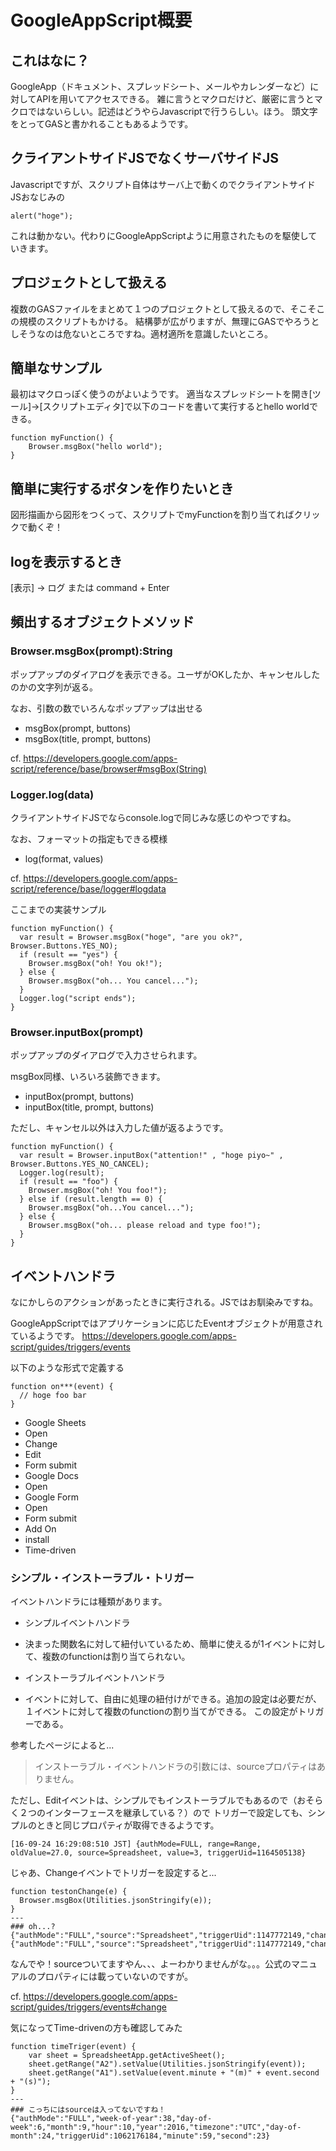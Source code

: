 # GoogleAppScript概要

## これはなに？
GoogleApp（ドキュメント、スプレッドシート、メールやカレンダーなど）に対してAPIを用いてアクセスできる。
雑に言うとマクロだけど、厳密に言うとマクロではないらしい。記述はどうやらJavascriptで行うらしい。ほう。
頭文字をとってGASと書かれることもあるようです。

## クライアントサイドJSでなくサーバサイドJS
Javascriptですが、スクリプト自体はサーバ上で動くのでクライアントサイドJSおなじみの
```
alert("hoge");
```
これは動かない。代わりにGoogleAppScriptように用意されたものを駆使していきます。

## プロジェクトとして扱える
複数のGASファイルをまとめて１つのプロジェクトとして扱えるので、そこそこの規模のスクリプトもかける。
結構夢が広がりますが、無理にGASでやろうとしそうなのは危ないところですね。適材適所を意識したいところ。

## 簡単なサンプル
最初はマクロっぽく使うのがよいようです。
適当なスプレッドシートを開き[ツール]->[スクリプトエディタ]で以下のコードを書いて実行するとhello worldできる。

```
function myFunction() {
    Browser.msgBox("hello world");
}
```

## 簡単に実行するボタンを作りたいとき
図形描画から図形をつくって、スクリプトでmyFunctionを割り当てればクリックで動くぞ！

## logを表示するとき
[表示] -> ログ または command + Enter

## 頻出するオブジェクトメソッド
### Browser.msgBox(prompt):String
ポップアップのダイアログを表示できる。ユーザがOKしたか、キャンセルしたのかの文字列が返る。

なお、引数の数でいろんなポップアップは出せる
* msgBox(prompt, buttons)
* msgBox(title, prompt, buttons)

cf. https://developers.google.com/apps-script/reference/base/browser#msgBox(String)

### Logger.log(data)
クライアントサイドJSでならconsole.logで同じみな感じのやつですね。

なお、フォーマットの指定もできる模様
* log(format, values)

cf. https://developers.google.com/apps-script/reference/base/logger#logdata

ここまでの実装サンプル
```
function myFunction() {
  var result = Browser.msgBox("hoge", "are you ok?", Browser.Buttons.YES_NO);
  if (result == "yes") {
    Browser.msgBox("oh! You ok!");
  } else {
    Browser.msgBox("oh... You cancel...");
  }
  Logger.log("script ends");
}
```

### Browser.inputBox(prompt)
ポップアップのダイアログで入力させられます。

msgBox同様、いろいろ装飾できます。
* inputBox(prompt, buttons)
* inputBox(title, prompt, buttons)

ただし、キャンセル以外は入力した値が返るようです。
```
function myFunction() {
  var result = Browser.inputBox("attention!" , "hoge piyo~" , Browser.Buttons.YES_NO_CANCEL);
  Logger.log(result);
  if (result == "foo") {
    Browser.msgBox("oh! You foo!");
  } else if (result.length == 0) {
    Browser.msgBox("oh...You cancel...");
  } else {
    Browser.msgBox("oh... please reload and type foo!");
  }
}
```
## イベントハンドラ
なにかしらのアクションがあったときに実行される。JSではお馴染みですね。

GoogleAppScriptではアプリケーションに応じたEventオブジェクトが用意されているようです。
https://developers.google.com/apps-script/guides/triggers/events

以下のような形式で定義する
```
function on***(event) {
  // hoge foo bar
}
```

* Google Sheets
 * Open
 * Change
 * Edit
 * Form submit
* Google Docs
 * Open
* Google Form
 * Open
 * Form submit
* Add On
 * install
* Time-driven

### シンプル・インストーラブル・トリガー
イベントハンドラには種類があります。

* シンプルイベントハンドラ
 * 決まった関数名に対して紐付いているため、簡単に使えるが1イベントに対して、複数のfunctionは割り当てられない。

* インストーラブルイベントハンドラ
 * イベントに対して、自由に処理の紐付けができる。追加の設定は必要だが、１イベントに対して複数のfunctionの割り当てができる。
 この設定がトリガーである。

参考したページによると...
>インストーラブル・イベントハンドラの引数には、sourceプロパティはありません。

ただし、Editイベントは、シンプルでもインストーラブルでもあるので（おそらく２つのインターフェースを継承している？）ので
トリガーで設定しても、シンプルのときと同じプロパティが取得できるようです。
```
[16-09-24 16:29:08:510 JST] {authMode=FULL, range=Range, oldValue=27.0, source=Spreadsheet, value=3, triggerUid=1164505138}
```

じゃあ、Changeイベントでトリガーを設定すると...
```
function testonChange(e) {
  Browser.msgBox(Utilities.jsonStringify(e));
}
---
### oh...?
{"authMode":"FULL","source":"Spreadsheet","triggerUid":1147772149,"changeType":"EDIT"}
{"authMode":"FULL","source":"Spreadsheet","triggerUid":1147772149,"changeType":"INSERT_ROW"}
```

なんでや！sourceついてますやん、、、よーわかりませんがな。。。公式のマニュアルのプロパティには載っていないのですが。

cf. https://developers.google.com/apps-script/guides/triggers/events#change

気になってTime-drivenの方も確認してみた
```
function timeTriger(event) {
    var sheet = SpreadsheetApp.getActiveSheet();
    sheet.getRange("A2").setValue(Utilities.jsonStringify(event));
    sheet.getRange("A1").setValue(event.minute + "(m)" + event.second + "(s)");
}
---
### こっちにはsourceは入ってないですね！
{"authMode":"FULL","week-of-year":38,"day-of-week":6,"month":9,"hour":10,"year":2016,"timezone":"UTC","day-of-month":24,"triggerUid":1062176184,"minute":59,"second":23}
```
